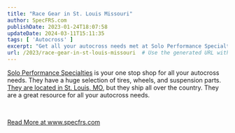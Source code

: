 ```yaml
---
title: "Race Gear in St. Louis Missouri"
author: SpecFRS.com
publishDate: 2023-01-24T18:07:58
updateDate: 2024-03-11T15:11:35
tags: [ 'Autocross' ]
excerpt: "Get all your autocross needs met at Solo Performance Specialties in St. Louis, MO! Shop tires, wheels, and suspension parts, with nationwide shipping available. Visit www.specfrs.com for more."
url: /2023/race-gear-in-st-louis-missouri  # Use the generated URL with year
---
```

<p><a href="https://www.soloperformance.com">Solo Performance Specialties</a> is your one stop shop for all your autocross needs. They have a huge selection of tires, wheels, and suspension parts. <a href="https://www.soloperformance.com">They are located in St. Louis, MO</a>, but they ship all over the country. They are a great resource for all your autocross needs.</p>  <p>&nbsp;</p>  <a href="https://www.specfrs.com/race-gear-in-st-louis">Read More at www.specfrs.com</a>


